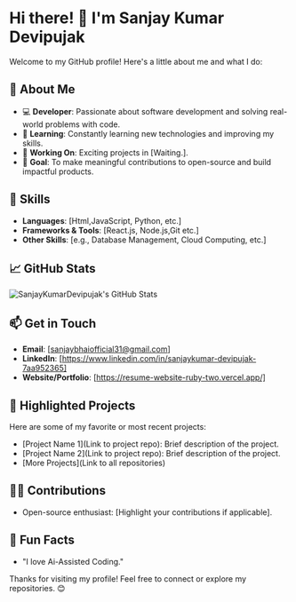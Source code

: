 # Hi there! 👋 I'm Sanjay Kumar Devipujak

Welcome to my GitHub profile! Here's a little about me and what I do:

## 🚀 About Me
- 💻 **Developer**: Passionate about software development and solving real-world problems with code.
- 🌱 **Learning**: Constantly learning new technologies and improving my skills.
- 🔭 **Working On**: Exciting projects in [Waiting.].
- 🎯 **Goal**: To make meaningful contributions to open-source and build impactful products.

## 💼 Skills
- **Languages**: [Html,JavaScript, Python, etc.]
- **Frameworks & Tools**: [React.js, Node.js,Git etc.]
- **Other Skills**: [e.g., Database Management, Cloud Computing, etc.]

## 📈 GitHub Stats
![SanjayKumarDevipujak's GitHub Stats](https://github-readme-stats.vercel.app/api?username=SanjayKumarDevipujak&show_icons=true&theme=radical)

## 📫 Get in Touch
- **Email**: [sanjaybhaiofficial31@gmail.com]
- **LinkedIn**: [https://www.linkedin.com/in/sanjaykumar-devipujak-7aa952365]
- **Website/Portfolio**: [https://resume-website-ruby-two.vercel.app/]

## 🌟 Highlighted Projects
Here are some of my favorite or most recent projects:
- [Project Name 1](Link to project repo): Brief description of the project.
- [Project Name 2](Link to project repo): Brief description of the project.
- [More Projects](Link to all repositories)

## 🧑‍💻 Contributions
- Open-source enthusiast: [Highlight your contributions if applicable].

## 🌈 Fun Facts
- "I love Ai-Assisted Coding."

Thanks for visiting my profile! Feel free to connect or explore my repositories. 😊
